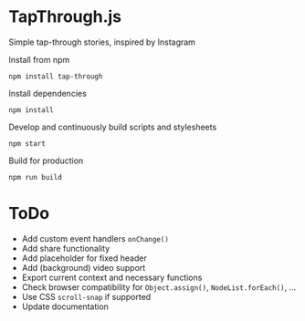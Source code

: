 # TapThrough.js

Simple tap-through stories, inspired by Instagram

Install from npm

```
npm install tap-through
```

Install dependencies

```
npm install
```

Develop and continuously build scripts and stylesheets

```
npm start
```

Build for production

```
npm run build
```

# ToDo
- Add custom event handlers `onChange()`
- Add share functionality
- Add placeholder for fixed header
- Add (background) video support
- Export current context and necessary functions
- Check browser compatibility for `Object.assign()`, `NodeList.forEach()`, ...
- Use CSS `scroll-snap` if supported
- Update documentation
